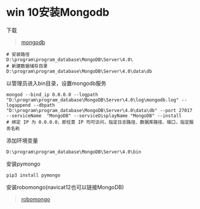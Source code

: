 # win 10安装Mongodb

下载
>  [mongodb](https://www.mongodb.com/download-center/community)

```shell
# 安装路径
D:\program\program_database\MongoDB\Server\4.0\
# 新建数据储存目录
D:\program\program_database\MongoDB\Server\4.0\data\db
```

以管理员进入bin目录，设置mongodb服务

```shell
mongod --bind_ip 0.0.0.0 --logpath  "D:\program\program_database\MongoDB\Server\4.0\log\mongodb.log" --logappend --dbpath   "D:\program\program_database\MongoDB\Server\4.0\data\db" --port 27017 --serviceName  "MongoDB" --serviceDisplayName "MongoDB" --install
# 绑定 IP 为 0.0.0.0，即任意 IP 均可访问，指定日志路径、数据库路径、端口，指定服务名称
```

添加环境变量

```shell
D:\program\program_database\MongoDB\Server\4.0\bin
```

安装pymongo

```shell
pip3 install pymongo
```

安装robomongo(navicat12也可以链接MongoDB)
> [robomongo](https://robomongo.org/download)